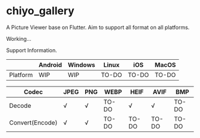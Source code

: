 # chiyo_gallery

A Picture Viewer base on Flutter. 
Aim to support all format on all platforms.

Working...

Support Information.

|          | Android | Windows | Linux | iOS   | MacOS |
| -------- | ------- | ------- | ----- | ----- | ----- |
| Platform | WIP     | WIP     | TO-DO | TO-DO | TO-DO |



| Codec           | JPEG  | PNG   | WEBP  | HEIF  | AVIF  | BMP   |
| --------------- | ----- | ----- | ----- | ----- | ----- | ----- |
| Decode          | √     | √     | TO-DO | √     | √     | TO-DO |
| Convert(Encode) | √     | √     | TO-DO | TO-DO | TO-DO | TO-DO |

